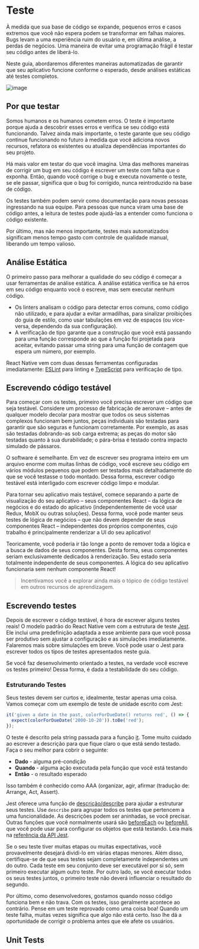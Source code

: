 # Teste
À medida que sua base de código se expande, pequenos erros e casos extremos que você não espera podem se transformar em falhas maiores. Bugs levam a uma experiência ruim do usuário e, em última análise, a perdas de negócios. Uma maneira de evitar uma programação frágil é testar seu código antes de liberá-lo.

Neste guia, abordaremos diferentes maneiras automatizadas de garantir que seu aplicativo funcione conforme o esperado, desde análises estáticas até testes completos.

![image](https://github.com/tavaresgerson/reactnativedocbr/assets/22455192/89c2d513-bdb7-4127-a783-99ec175a79df)

## Por que testar
Somos humanos e os humanos cometem erros. O teste é importante porque ajuda a descobrir esses erros e verifica se seu código está funcionando. Talvez ainda mais importante, o teste garante que seu código continue funcionando no futuro à medida que você adiciona novos recursos, refatora os existentes ou atualiza dependências importantes do seu projeto.

Há mais valor em testar do que você imagina. Uma das melhores maneiras de corrigir um bug em seu código é escrever um teste com falha que o exponha. Então, quando você corrige o bug e executa novamente o teste, se ele passar, significa que o bug foi corrigido, nunca reintroduzido na base de código.

Os testes também podem servir como documentação para novas pessoas ingressando na sua equipe. Para pessoas que nunca viram uma base de código antes, a leitura de testes pode ajudá-las a entender como funciona o código existente.

Por último, mas não menos importante, testes mais automatizados significam menos tempo gasto com controle de qualidade manual, liberando um tempo valioso.

## Análise Estática
O primeiro passo para melhorar a qualidade do seu código é começar a usar ferramentas de análise estática. A análise estática verifica se há erros em seu código enquanto você o escreve, mas sem executar nenhum código.

* Os linters analisam o código para detectar erros comuns, como código não utilizado, e para ajudar a evitar armadilhas, para sinalizar proibições do guia de estilo, como usar tabulações em vez de espaços (ou vice-versa, dependendo da sua configuração).
* A verificação de tipo garante que a construção que você está passando para uma função corresponde ao que a função foi projetada para aceitar, evitando passar uma string para uma função de contagem que espera um número, por exemplo.

React Native vem com duas dessas ferramentas configuradas imediatamente: [ESLint](https://eslint.org/) para linting e [TypeScript](/docs/typescript.md) para verificação de tipo.

## Escrevendo código testável
Para começar com os testes, primeiro você precisa escrever um código que seja testável. Considere um processo de fabricação de aeronave – antes de qualquer modelo decolar para mostrar que todos os seus sistemas complexos funcionam bem juntos, peças individuais são testadas para garantir que são seguras e funcionam corretamente. Por exemplo, as asas são testadas dobrando-as sob carga extrema; as peças do motor são testadas quanto à sua durabilidade; o pára-brisa é testado contra impacto simulado de pássaros.

O software é semelhante. Em vez de escrever seu programa inteiro em um arquivo enorme com muitas linhas de código, você escreve seu código em vários módulos pequenos que podem ser testados mais detalhadamente do que se você testasse o todo montado. Dessa forma, escrever código testável está interligado com escrever código limpo e modular.

Para tornar seu aplicativo mais testável, comece separando a parte de visualização do seu aplicativo – seus componentes React – da lógica de negócios e do estado do aplicativo (independentemente de você usar Redux, MobX ou outras soluções). Dessa forma, você pode manter seus testes de lógica de negócios – que não devem depender de seus componentes React – independentes dos próprios componentes, cujo trabalho é principalmente renderizar a UI do seu aplicativo!

Teoricamente, você poderia ir tão longe a ponto de remover toda a lógica e a busca de dados de seus componentes. Desta forma, seus componentes seriam exclusivamente dedicados à renderização. Seu estado seria totalmente independente de seus componentes. A lógica do seu aplicativo funcionaria sem nenhum componente React!

> Incentivamos você a explorar ainda mais o tópico de código testável em outros recursos de aprendizagem.

## Escrevendo testes
Depois de escrever o código testável, é hora de escrever alguns testes reais! O modelo padrão do React Native vem com a estrutura de teste [Jest](https://jestjs.io/). Ele inclui uma predefinição adaptada a esse ambiente para que você possa ser produtivo sem ajustar a configuração e as simulações imediatamente. Falaremos mais sobre simulações em breve. Você pode usar o Jest para escrever todos os tipos de testes apresentados neste guia.

Se você faz desenvolvimento orientado a testes, na verdade você escreve os testes primeiro! Dessa forma, é dada a testabilidade do seu código.

### Estruturando Testes
Seus testes devem ser curtos e, idealmente, testar apenas uma coisa. Vamos começar com um exemplo de teste de unidade escrito com Jest:

```js
it('given a date in the past, colorForDueDate() returns red', () => {
  expect(colorForDueDate('2000-10-20')).toBe('red');
});
```

O teste é descrito pela string passada para a função [it](https://jestjs.io/docs/en/api#testname-fn-timeout). Tome muito cuidado ao escrever a descrição para que fique claro o que está sendo testado. Faça o seu melhor para cobrir o seguinte:

* **Dado** - alguma pré-condição
* **Quando** - alguma ação executada pela função que você está testando
* **Então** - o resultado esperado

Isso também é conhecido como AAA (organizar, agir, afirmar (tradução de: Arrange, Act, Assert).

Jest oferece uma função de [descrição/describe](https://jestjs.io/docs/en/api#describename-fn) para ajudar a estruturar seus testes. Use `describe` para agrupar todos os testes que pertencem a uma funcionalidade. As descrições podem ser aninhadas, se você precisar. Outras funções que você normalmente usará são [beforeEach](https://jestjs.io/docs/en/api#beforeeachfn-timeout) ou [beforeAll](https://jestjs.io/docs/en/api#beforeallfn-timeout), que você pode usar para configurar os objetos que está testando. Leia mais na [referência da API Jest](https://jestjs.io/docs/en/api).

Se o seu teste tiver muitas etapas ou muitas expectativas, você provavelmente desejará dividi-lo em várias etapas menores. Além disso, certifique-se de que seus testes sejam completamente independentes um do outro. Cada teste em seu conjunto deve ser executável por si só, sem primeiro executar algum outro teste. Por outro lado, se você executar todos os seus testes juntos, o primeiro teste não deverá influenciar o resultado do segundo.

Por último, como desenvolvedores, gostamos quando nosso código funciona bem e não trava. Com os testes, isso geralmente acontece ao contrário. Pense em um teste reprovado como uma coisa boa! Quando um teste falha, muitas vezes significa que algo não está certo. Isso lhe dá a oportunidade de corrigir o problema antes que ele afete os usuários.

## Unit Tests

